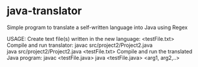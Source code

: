 # java-translator
Simple program to translate a self-written language into Java using Regex

USAGE:
Create text file(s) written in the new language: <testFile.txt>
Compile and run translator: 
javac src/project2/Project2.java		
java src/project2/Project2.java <testFile.txt>
Compile and run the translated Java program: 
javac <testFile.java>
java <testFile.java> <arg1, arg2,..>
